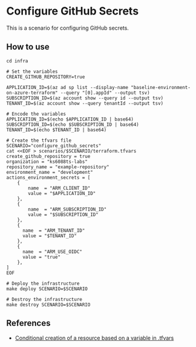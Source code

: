 # Configure GitHub Secrets

This is a scenario for configuring GitHub secrets.

## How to use

```shell
cd infra

# Set the variables
CREATE_GITHUB_REPOSITORY=true

APPLICATION_ID=$(az ad sp list --display-name "baseline-environment-on-azure-terraform" --query "[0].appId" --output tsv)
SUBSCRIPTION_ID=$(az account show --query id --output tsv)
TENANT_ID=$(az account show --query tenantId --output tsv)

# Encode the variables
APPLICATION_ID=$(echo $APPLICATION_ID | base64)
SUBSCRIPTION_ID=$(echo $SUBSCRIPTION_ID | base64)
TENANT_ID=$(echo $TENANT_ID | base64)

# Create the tfvars file
SCENARIO="configure_github_secrets"
cat <<EOF > scenarios/$SCENARIO/terraform.tfvars
create_github_repository = true
organization = "ks6088ts-labs"
repository_name = "example-repository"
environment_name = "development"
actions_environment_secrets = [
    {
        name  = "ARM_CLIENT_ID"
        value = "$APPLICATION_ID"
    },
    {
        name  = "ARM_SUBSCRIPTION_ID"
        value = "$SUBSCRIPTION_ID"
    },
    {
      name  = "ARM_TENANT_ID"
      value = "$TENANT_ID"
    },
    {
      name  = "ARM_USE_OIDC"
      value = "true"
    },
]
EOF

# Deploy the infrastructure
make deploy SCENARIO=$SCENARIO

# Destroy the infrastructure
make destroy SCENARIO=$SCENARIO
```

## References

- [Conditional creation of a resource based on a variable in .tfvars](https://stackoverflow.com/a/60231673/4457856)
